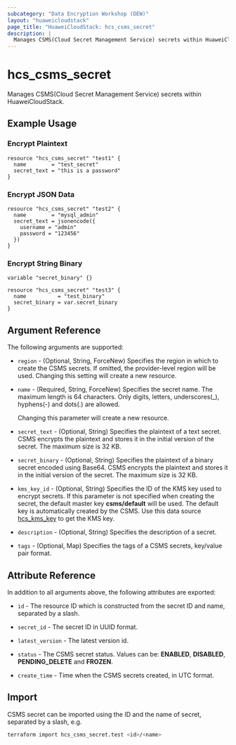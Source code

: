 ```yaml
---
subcategory: "Data Encryption Workshop (DEW)"
layout: "huaweicloudstack"
page_title: "HuaweiCloudStack: hcs_csms_secret"
description: |
  Manages CSMS(Cloud Secret Management Service) secrets within HuaweiCloudStack.
---
```


# hcs_csms_secret

Manages CSMS(Cloud Secret Management Service) secrets within HuaweiCloudStack.

## Example Usage

### Encrypt Plaintext

```hcl
resource "hcs_csms_secret" "test1" {
  name        = "test_secret"
  secret_text = "this is a password"
}
```

### Encrypt JSON Data

```hcl
resource "hcs_csms_secret" "test2" {
  name        = "mysql_admin"
  secret_text = jsonencode({
    username = "admin"
    password = "123456"
  })
}
```

### Encrypt String Binary

```hcl
variable "secret_binary" {}

resource "hcs_csms_secret" "test3" {
  name          = "test_binary"
  secret_binary = var.secret_binary
}
```

## Argument Reference

The following arguments are supported:

* `region` - (Optional, String, ForceNew) Specifies the region in which to create the CSMS secrets.
  If omitted, the provider-level region will be used. Changing this setting will create a new resource.

* `name` - (Required, String, ForceNew) Specifies the secret name. The maximum length is 64 characters.
  Only digits, letters, underscores(_), hyphens(-) and dots(.) are allowed.

  Changing this parameter will create a new resource.

* `secret_text` - (Optional, String) Specifies the plaintext of a text secret. CSMS encrypts the plaintext and stores
  it in the initial version of the secret. The maximum size is 32 KB.

* `secret_binary` - (Optional, String) Specifies the plaintext of a binary secret encoded using Base64. CSMS encrypts
  the plaintext and stores it in the initial version of the secret. The maximum size is 32 KB.

* `kms_key_id` - (Optional, String) Specifies the ID of the KMS key used to encrypt secrets.
  If this parameter is not specified when creating the secret, the default master key **csms/default** will be used.
  The default key is automatically created by the CSMS.
  Use this data source
  [hcs_kms_key](https://registry.terraform.io/providers/huaweicloud/hcs/latest/docs/data-sources/kms_key)
  to get the KMS key.

* `description` - (Optional, String) Specifies the description of a secret.

* `tags` - (Optional, Map) Specifies the tags of a CSMS secrets, key/value pair format.

## Attribute Reference

In addition to all arguments above, the following attributes are exported:

* `id` - The resource ID which is constructed from the secret ID and name, separated by a slash.

* `secret_id` - The secret ID in UUID format.

* `latest_version` - The latest version id.

* `status` - The CSMS secret status. Values can be: **ENABLED**, **DISABLED**, **PENDING_DELETE** and **FROZEN**.

* `create_time` - Time when the CSMS secrets created, in UTC format.

## Import

CSMS secret can be imported using the ID and the name of secret, separated by a slash, e.g.

```bash
terraform import hcs_csms_secret.test <id>/<name>
```
